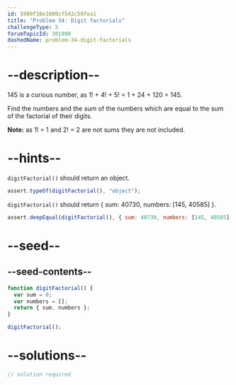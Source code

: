 ```yaml
---
id: 5900f38e1000cf542c50fea1
title: "Problem 34: Digit factorials"
challengeType: 5
forumTopicId: 301998
dashedName: problem-34-digit-factorials
---
```


# --description--

145 is a curious number, as 1! + 4! + 5! = 1 + 24 + 120 = 145.

Find the numbers and the sum of the numbers which are equal to the sum of the factorial of their digits.

**Note:** as 1! = 1 and 2! = 2 are not sums they are not included.

# --hints--

`digitFactorial()` should return an object.

```js
assert.typeOf(digitFactorial(), "object");
```

`digitFactorial()` should return { sum: 40730, numbers: [145, 40585] }.

```js
assert.deepEqual(digitFactorial(), { sum: 40730, numbers: [145, 40585] });
```

# --seed--

## --seed-contents--

```js
function digitFactorial() {
  var sum = 0;
  var numbers = [];
  return { sum, numbers };
}

digitFactorial();
```

# --solutions--

```js
// solution required
```
